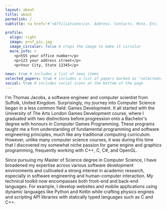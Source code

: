 ```yaml
---
layout: about
title: about
permalink: /
subtitle: <a href='#'>Affiliations</a>. Address. Contacts. Moto. Etc.

profile:
  align: right
  image: prof_pic.jpg
  image_circular: false # crops the image to make it circular
  more_info: >
    <p>555 your office number</p>
    <p>123 your address street</p>
    <p>Your City, State 12345</p>

news: true # includes a list of news items
selected_papers: true # includes a list of papers marked as "selected={true}"
social: true # includes social icons at the bottom of the page
---
```


I'm Thomas Jacobs, a software engineer and computer scientist from Suffolk, United Kingdom. Surprisingly, my journey into Computer Science began in a less common field: Games Development. It all started with the University of The Arts London Games Development course, where I graduated with two distinctions before progression onto a Bachelor's degree with honours in Computer Games Programming. These programs taught me a firm understanding of fundamental programming and software engineering principles, much like any traditional computing curriculum. However, unlike many computer science courses, it was during this time that I discovered my somewhat niche passion for game engine and graphics programming, frequently working with C++, C, C#, and OpenGL.

Since pursuing my Master of Science degree in Computer Science, I have broadened my expertise across various software development environments and cultivated a strong interest in academic research, especially in software engineering and human-computer interaction. My technical toolkit now encompasses both front-end and back-end languages. For example, I develop websites and mobile applications using dynamic languages like Python and Kotlin while crafting physics engines and scripting API libraries with statically typed languages such as C and C++.
